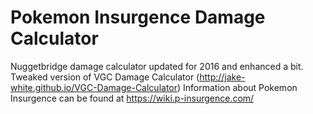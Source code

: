 # Pokemon Insurgence Damage Calculator
Nuggetbridge damage calculator updated for 2016 and enhanced a bit.
Tweaked version of VGC Damage Calculator (http://jake-white.github.io/VGC-Damage-Calculator)
Information about Pokemon Insurgence can be found at https://wiki.p-insurgence.com/
